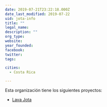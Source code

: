 ```yaml
---
date: 2019-07-21T23:22:18.000Z
date_last_modified: 2019-07-22
uid: jota-info
title: ""
legal_name: 
description: ""
org_type: 
website: 
year_founded: 
facebook: 
twitter: 
tags:

cities: 
  - Costa Rica

---
```


Esta organización tiene los siguientes proyectos:

- [Lava Jota](/i/lava-jota.html)
